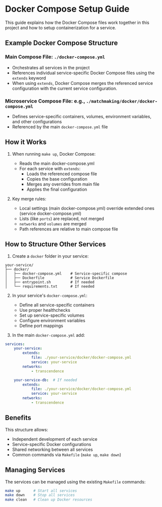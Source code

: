 # Docker Compose Setup Guide

This guide explains how the Docker Compose files work together in this project and how to setup containerization for a service.

## Example Docker Compose Structure

### Main Compose File: `./docker-compose.yml`
- Orchestrates all services in the project
- References individual service-specific Docker Compose files using the `extends` keyword
- When using `extends`, Docker Compose merges the referenced service configuration with the current service configuration.

### Microservice Compose File: e.g., `./matchmaking/docker/docker-compose.yml`
- Defines service-specific containers, volumes, environment variables, and other configurations
- Referenced by the main `docker-compose.yml` file

## How it Works

1. When running `make up`, Docker Compose:
	- Reads the main docker-compose.yml
	- For each service with `extends`:
	  - Loads the referenced compose file
	  - Copies the base configuration
	  - Merges any overrides from main file
	  - Applies the final configuration

2. Key merge rules:
	- Local settings (main docker-compose.yml) override extended ones (service docker-compose.yml)
	- Lists (like `ports`) are replaced, not merged
	- `networks` and `volumes` are merged
	- Path references are relative to main compose file

## How to Structure Other Services

1. Create a `docker` folder in your service:

```
your-service/
├── docker/
│   ├── docker-compose.yml    # Service-specific compose
│   ├── Dockerfile            # Service Dockerfile
│   ├── entrypoint.sh         # If needed
│   └── requirements.txt      # If needed
```

2. In your service's `docker-compose.yml`:
	 - Define all service-specific containers
	 - Use proper healthchecks
	 - Set up service-specific volumes
	 - Configure environment variables
	 - Define port mappings

3. In the main `docker-compose.yml` add:

```yaml
services:
	your-service:
		extends:
			file: ./your-service/docker/docker-compose.yml
			service: your-service
		networks:
			- transcendence

	your-service-db:  # If needed
		extends:
			file: ./your-service/docker/docker-compose.yml
			service: your-service
		networks:
			- transcendence
```

## Benefits

This structure allows:
- Independent development of each service
- Service-specific Docker configurations
- Shared networking between all services
- Common commands via `Makefile` (`make up`, `make down`)

## Managing Services

The services can be managed using the existing `Makefile` commands:

```bash
make up      # Start all services
make down    # Stop all services
make clean   # Clean up Docker resources
```
